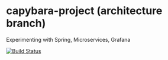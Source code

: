 # capybara-project (architecture branch)
Experimenting with Spring, Microservices, Grafana

[![Build Status](https://travis-ci.org/apox64/capybara-project.svg?branch=architecture)](https://travis-ci.org/apox64/capybara-project)
